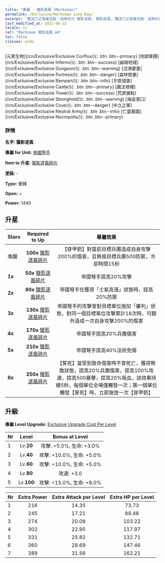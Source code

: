 ```yaml
---
title: "專屬 - 獵影逐風 (Marksman)"
permalink: /Exclusive/Marksman Long Bow/
excerpt: "魔法门之英雄无敌：战争纪元 獵影逐風. 獵影逐風. 魔法门之英雄无敌：战争纪元 專屬 獵影逐風. 帝國弩手 專屬."
last_modified_at: 2021-06-22
locale: cn
ref: "Marksman 獵影逐風.md"
toc: false
classes: wide
---
```

 [元素生物](/cn/Exclusive/Exclusive Conflux/){: .btn .btn--primary} [地獄軍團](/cn/Exclusive/Exclusive Inferno/){: .btn .btn--success} [幽暗地城](/cn/Exclusive/Exclusive Dungeon/){: .btn .btn--warning} [沼澤要塞](/cn/Exclusive/Exclusive Fortress/){: .btn .btn--danger} [森林壁壘](/cn/Exclusive/Exclusive Rampart/){: .btn .btn--info} [平原城堡](/cn/Exclusive/Exclusive Castle/){: .btn .btn--primary} [魔法塔樓](/cn/Exclusive/Exclusive Tower/){: .btn .btn--success} [荒原據點](/cn/Exclusive/Exclusive Stronghold/){: .btn .btn--warning} [海盜港口](/cn/Exclusive/Exclusive Cove/){: .btn .btn--danger} [中立之軍](/cn/Exclusive/Exclusive Neutral Army/){: .btn .btn--info} [亡靈墓園](/cn/Exclusive/Exclusive Necropolis/){: .btn .btn--primary} 

### 詳情
 **名字: 獵影逐風** 

 **專屬 for Unit:** [帝國弩手](/cn/units/Marksman/) 

 **Item to 升星:** [獵影逐風碎片](/cn/Items/con_914/)

 **塗裝:** -

 **Type:** 衝鋒

 **Open:** +

 **Power:** 1440

## 升星

  |     Stars    |  Required to Up | 專屬效果 |
  |:-------------|:---------------:|:---------------:|
  |  喚醒  | **100x** [獵影逐風碎片](/cn/Items/con_914/) | 【穿甲箭】對當前目標兵團造成自身攻擊200%的傷害，且無視目標兵團500防禦，冷卻時間15秒 |
  | **1x** <i class="fas fa-star"/> | **50x** [獵影逐風碎片](/cn/Items/con_914/) | 帝國弩手提高20%攻擊 |
  | **2x** <i class="fas fa-star"/> | **90x** [獵影逐風碎片](/cn/Items/con_914/) | 帝國弩手在獲得「士氣高漲」狀態時，提高20%防禦 |
  | **3x** <i class="fas fa-star"/> | **130x** [獵影逐風碎片](/cn/Items/con_914/) | 帝國弩手的攻擊會對目標單位施加「審判」狀態，對同一個目標單位攻擊累計18次時，可額外造成一次自身攻擊200%的傷害 |
  | **4x** <i class="fas fa-star"/> | **170x** [獵影逐風碎片](/cn/Items/con_914/) | 帝國弩手提高20%兵團傷害 |
  | **5x** <i class="fas fa-star"/> | **210x** [獵影逐風碎片](/cn/Items/con_914/) | 帝國弩手提高40%法術免傷 |
  | **6x** <i class="fas fa-star"/> | **250x** [獵影逐風碎片](/cn/Items/con_914/) | 【誓死】當受到致命傷害時不會死亡，獲得無敵狀態，提高20%兵團傷害，提高100%攻速，提高500暴擊，提高20%吸血，該效果持續5秒，每個單位全場僅觸發一次；第一個單位觸發【誓死】時，立即施放一次【穿甲箭】 |


## 升級
 **專屬 Level Upgrade:** [Exclusive Upgrade Cost Per Level](/Exclusive/ExclusiveUpgradeCostPerLevel/)

  |  Nr  |   Level  | Bonus at Level |
  |:-----|:--------:|:--------------:|
  | 1 | Lv.**20** | 攻擊: +5.0%, 生命: +3.0% |
  | 2 | Lv.**40** | 攻擊: +10.0%, 生命: +5.0% |
  | 3 | Lv.**60** | 攻擊: +10.0%, 生命: +5.0% |
  | 4 | Lv.**80** | 攻速: +3.0 |
  | 5 | Lv.**100** | 攻擊: +15.0%, 生命: +8.0% |


  |  Nr  |  Extra Power | Extra Attack per Level | Extra HP per Level |
  |:-----|:--------:|:--------:|:--------:|
  | 1 | 216 | 14.35 | 73.73 |
  | 2 | 245 | 17.21 | 88.48 |
  | 3 | 274 | 20.08 | 103.22 |
  | 4 | 302 | 22.95 | 117.97 |
  | 5 | 331 | 25.82 | 132.71 |
  | 6 | 360 | 28.69 | 147.46 |
  | 7 | 389 | 31.56 | 162.21 |


